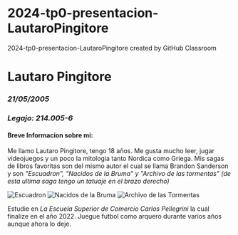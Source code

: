 # 2024-tp0-presentacion-LautaroPingitore
2024-tp0-presentacion-LautaroPingitore created by GitHub Classroom

# **Lautaro Pingitore**
### ***21/05/2005***
### ***Legajo: 214.005-6***

#### **Breve Informacion sobre mi:**
Me llamo Lautaro Pingitore, tengo 18 años. Me gusta mucho leer, jugar videojuegos y un poco la mitologia tanto Nordica como Griega.
Mis sagas de libros favoritas son del mismo autor el cual se llama Brandon Sanderson y son *"Escuadron", "Nacidos de la Bruma" y "Archivo de las tormentas" (de esta ultima saga tengo un tatuaje en el brazo derecho)*

![Escuadron](https://th.bing.com/th/id/R.8ac9e0a709f79385604dda6ff58a1ba5?rik=Pu%2b5VnL5vFDMqg&pid=ImgRaw&r=0)
![Nacidos de la Bruma](https://github.com/pdepjm/2024-tp0-presentacion-LautaroPingitore/assets/137835527/92001246-54b7-40e2-9c0d-975874e72877)
![Archivo de las Tormentas](https://github.com/pdepjm/2024-tp0-presentacion-LautaroPingitore/assets/137835527/d45072e3-3d5d-4781-a999-76eb662227aa)

Estudie en *La Escuela Superior de Comercio Carlos Pellegrini* la cual finalize en el año 2022. Juegue futbol como arquero durante varios años aunque ahora lo deje.
